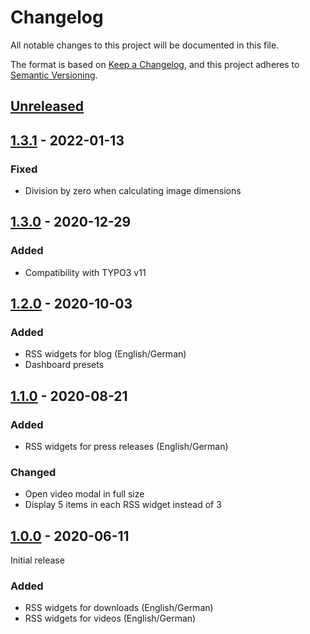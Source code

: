 # Changelog
All notable changes to this project will be documented in this file.

The format is based on [Keep a Changelog](https://keepachangelog.com/en/1.0.0/),
and this project adheres to [Semantic Versioning](https://semver.org/spec/v2.0.0.html).

## [Unreleased]

## [1.3.1] - 2022-01-13

### Fixed
- Division by zero when calculating image dimensions

## [1.3.0] - 2020-12-29

### Added
- Compatibility with TYPO3 v11

## [1.2.0] - 2020-10-03

### Added
- RSS widgets for blog (English/German)
- Dashboard presets

## [1.1.0] - 2020-08-21

### Added
- RSS widgets for press releases (English/German)

### Changed
- Open video modal in full size
- Display 5 items in each RSS widget instead of 3

## [1.0.0] - 2020-06-11

Initial release

### Added
- RSS widgets for downloads (English/German)
- RSS widgets for videos (English/German)


[Unreleased]: https://github.com/brotkrueml/typo3-jobrouter-rss-widgets/compare/v1.3.1...HEAD
[1.3.1]: https://github.com/brotkrueml/typo3-jobrouter-rss-widgets/compare/v1.3.0...v1.3.1
[1.3.0]: https://github.com/brotkrueml/typo3-jobrouter-rss-widgets/compare/v1.2.0...v1.3.0
[1.2.0]: https://github.com/brotkrueml/typo3-jobrouter-rss-widgets/compare/v1.1.0...v1.2.0
[1.1.0]: https://github.com/brotkrueml/typo3-jobrouter-rss-widgets/compare/v1.0.0...v1.1.0
[1.0.0]: https://github.com/brotkrueml/typo3-jobrouter-rss-widgets/releases/tag/v1.0.0
